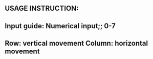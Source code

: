 USAGE INSTRUCTION:
------------
Input guide:
Numerical input;; 0-7
------------
Row: vertical movement
Column: horizontal movement
------------
